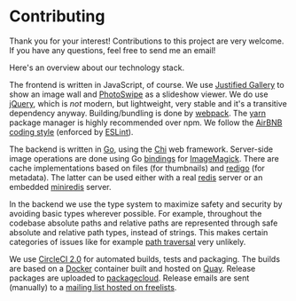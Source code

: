 # Contributing

Thank you for your interest! Contributions to this project are very welcome.
If you have any questions, feel free to send me an email!

Here's an overview about our technology stack.

The frontend is written in JavaScript, of course.
We use [Justified Gallery](https://miromannino.github.io/Justified-Gallery/) to show an image wall and [PhotoSwipe](http://photoswipe.com) as a slideshow viewer.
We do use [jQuery](https://jquery.com/), which is *not* modern, but lightweight, very stable and it's a transitive dependency anyway.
Building/bundling is done by [webpack](https://webpack.js.org/).
The [yarn](https://yarnpkg.com/) package manager is highly recommended over npm.
We follow the [AirBNB coding style](https://github.com/airbnb/javascript) (enforced by [ESLint](https://eslint.org/)).

The backend is written in [Go](https://golang.org/), using the [Chi](https://github.com/go-chi/chi) web framework.
Server-side image operations are done using Go [bindings](https://github.com/gographics/imagick) for [ImageMagick](https://www.imagemagick.org/).
There are cache implementations based on files (for thumbnails) and [redigo](https://github.com/garyburd/redigo) (for metadata).
The latter can be used either with a real [redis](https://redis.io/) server or an embedded [miniredis](https://github.com/alicebob/miniredis) server.

In the backend we use the type system to maximize safety and security by avoiding basic types wherever possible.
For example, throughout the codebase absolute paths and relative paths are represented through safe absolute and relative path types, instead of strings.
This makes certain categories of issues like for example [path traversal](https://www.owasp.org/index.php/Path_Traversal) very unlikely.

We use [CircleCI 2.0](https://circleci.com/) for automated builds, tests and packaging.
The builds are based on a [Docker](https://www.docker.com/) container built and hosted on [Quay](https://quay.io/).
Release packages are uploaded to [packagecloud](https://packagecloud.io/).
Release emails are sent (manually) to a [mailing list hosted on freelists](https://www.freelists.org/list/openview-announce).
